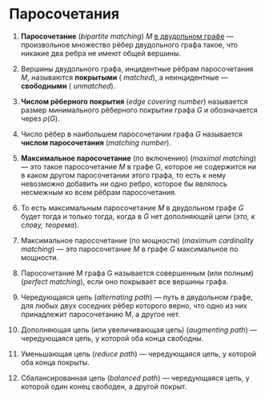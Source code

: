 # Паросочетания
1. <b>Паросочетание</b> (<em>bipartite matсhing</em>) $M$ <ins>в двудольном графе</ins> — произвольное множество рёбер двудольного графа такое, что никакие два ребра не имеют общей вершины.

2. Вершины двудольного графа, инцидентные рёбрам паросочетания $M$, называются <b>покрытыми</b> (<em> matched</em>), а неинцидентные — <b>свободными</b> (<em> unmatched</em>).

3. <b>Числом рёберного покрытия</b> (<em>edge covering number</em>) называется размер минимального рёберного покрытии графа $G$ и обозначается через $ρ(G)$.

4. Число рёбер в наибольшем паросочетании графа $G$ называется <b>числом паросочетания</b> (<em>matching number</em>).

5. <b>Максимальное паросочетание</b> (по включению) (<em>maximal matching</em>) — это такое паросочетание $M$ в графе $G$, которое не содержится ни в каком другом паросочетании этого графа, то есть к нему невозможно добавить ни одно ребро, которое бы являлось несмежным ко всем рёбрам паросочетания.

6. То есть максимальным паросочетание $M$ в двудольном графе $G$ будет тогда и только тогда, когда в $G$ нет дополняющей цепи (<em>это, к слову, теорема</em>).

7. Максимальное паросочетание (по мощности) (<em>maximum cardinality matching</em>) — это паросочетание $M$ в графе $G$ максимальное по мощности.

8. Паросочетание M графа G называется совершенным (или полным) (<em>perfect matching</em>), если оно покрывает все вершины графа.

9. Чередующаяся цепь (<em>alternating path</em>) — путь в двудольном графе, для любых двух соседних рёбер которого верно, что одно из них принадлежит паросочетанию M, а другое нет.

10. Дополняющая цепь (или увеличивающая цепь) (<em>augmenting path</em>) — чередующаяся цепь, у которой оба конца свободны.

11. Уменьшающая цепь (<em>reduce path</em>) — чередующаяся цепь, у которой оба конца покрыты.

12. Сбалансированная цепь (<em>balanced path</em>) — чередующаяся цепь, у которой один конец свободен, а другой покрыт.